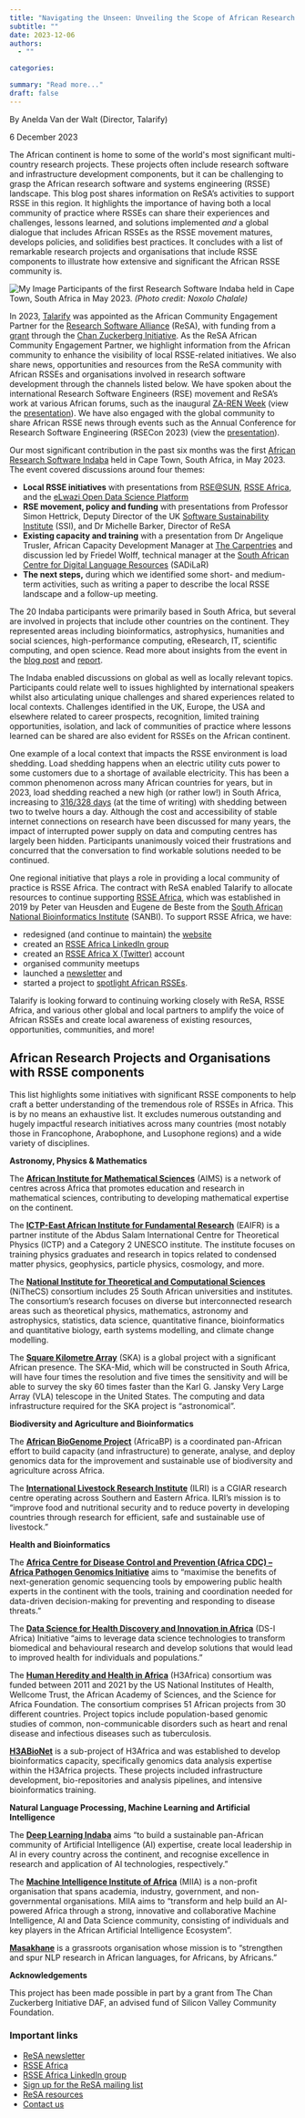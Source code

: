 ```yaml
---
title: "Navigating the Unseen: Unveiling the Scope of African Research Software and Systems Engineering"
subtitle: ""
date: 2023-12-06
authors:
  - ""

categories:

summary: "Read more..."
draft: false
---
```


By Anelda Van der Walt (Director, Talarify)

6 December 2023

The African continent is home to some of the world's most significant multi-country research projects. These projects often include research software and infrastructure development components, but it can be challenging to grasp the African research software and systems engineering (RSSE) landscape. This blog post shares information on ReSA’s activities to support RSSE in this region. It highlights the importance of having both a local community of practice where RSSEs can share their experiences and challenges, lessons learned, and solutions implemented *and* a global dialogue that includes African RSSEs as the RSSE movement matures, develops policies, and solidifies best practices. It concludes with a list of remarkable research projects and organisations that include RSSE components to illustrate how extensive and significant the African RSSE community is.

![My Image](FwfmuBjWIAIQhg7-1024x768.jpeg)
Participants of the first Research Software Indaba held in Cape Town, South Africa in May 2023. _(Photo credit: Noxolo Chalale)_

In 2023, [Talarify](https://www.talarify.co.za/) was appointed as the African Community Engagement Partner for the [Research Software Alliance](https://www.researchsoft.org/) (ReSA), with funding from a [grant](https://doi.org/10.5281/zenodo.7275397) through the [Chan Zuckerberg Initiative](https://chanzuckerberg.com/). As the  ReSA African Community Engagement Partner, we highlight information from the African community to enhance the visibility of local RSSE-related initiatives. We also share news, opportunities and resources from the ReSA community with African RSSEs and organisations involved in research software development through the channels listed below. We have spoken about the international Research Software Engineers (RSE) movement and ReSA’s work at various African forums, such as the inaugural [ZA-REN Week](https://events.tenet.ac.za/event/33/) (view the [presentation](https://zenodo.org/doi/10.5281/zenodo.10013667)). We have also engaged with the global community to share African RSSE news through events such as the Annual Conference for Research Software Engineering (RSECon 2023) (view the [presentation](https://doi.org/10.5281/zenodo.10013746)).

Our most significant contribution in the past six months was the first [African Research Software Indaba](https://rse-indaba.org) held in Cape Town, South Africa, in May 2023. The event covered discussions around four themes: 

- **Local RSSE initiatives** with presentations from [RSE@SUN](https://rse-at-sun.github.io/RSE-at-SUN/), [RSSE Africa](https://rsse.africa), and the [eLwazi Open Data Science Platform](https://elwazi.org/)
- **RSE movement, policy and funding** with presentations from Professor Simon Hettrick, Deputy Director of the UK [Software Sustainability Institute](https://software.ac.uk) (SSI), and Dr Michelle Barker, Director of ReSA
- **Existing capacity and training** with a presentation from Dr Angelique Trusler, African Capacity Development Manager at [The Carpentries](https://carpentries.org) and discussion led by Friedel Wolff, technical manager at the [South African Centre for Digital Language Resources](https://sadilar.org) (SADiLaR)
- **The next steps,** during which we identified some short- and medium-term activities, such as writing a paper to describe the local RSSE landscape and a follow-up meeting.

The 20 Indaba participants were primarily based in South Africa, but several are involved in projects that include other countries on the continent. They represented areas including bioinformatics, astrophysics, humanities and social sciences, high-performance computing, eResearch, IT, scientific computing, and open science. Read more about insights from the event in the [blog post](https://www.talarify.co.za/2023/05/29/driving-sustainable-research-software-and-systems-insights-from-the-first-research-software-indaba-in-africa/) and [report](https://doi.org/10.5281/zenodo.7980634).

The Indaba enabled discussions on global as well as locally relevant topics. Participants could relate well to issues highlighted by international speakers whilst also articulating unique challenges and shared experiences related to local contexts. Challenges identified in the UK, Europe, the USA and elsewhere related to career prospects, recognition, limited training opportunities, isolation, and lack of communities of practice where lessons learned can be shared are also evident for RSSEs on the African continent.

One example of a local context that impacts the RSSE environment is load shedding. Load shedding happens when an electric utility cuts power to some customers due to a shortage of available electricity. This has been a common phenomenon across many African countries for years, but in 2023, load shedding reached a new high (or rather low!) in South Africa, increasing to [316/328 days](https://loadshed.theoutlier.co.za/) (at the time of writing) with shedding between two to twelve hours a day. Although the cost and accessibility of stable internet connections on research have been discussed for many years, the impact of interrupted power supply on data and computing centres has largely been hidden. Participants unanimously voiced their frustrations and concurred that the conversation to find workable solutions needed to be continued.

One regional initiative that plays a role in providing a local community of practice is RSSE Africa. The contract with ReSA enabled Talarify to allocate resources to continue supporting [RSSE Africa](https://rsse.africa), which was established in 2019 by Peter van Heusden and Eugene de Beste from the [South African National Bioinformatics Institute](https://www.sanbi.ac.za/) (SANBI). To support RSSE Africa, we have:

- redesigned (and continue to maintain) the [website](https://rsse.africa)
- created an [RSSE Africa LinkedIn group](https://www.linkedin.com/groups/12903402/)
- created an [RSSE Africa X (Twitter)](https://twitter.com/RsseAfrica) account
- organised community meetups
- launched a [newsletter](https://rsse.africa/newsletters/) and 
- started a project to [spotlight African RSSEs](https://rsse.africa/project/spotlight/).

Talarify is looking forward to continuing working closely with ReSA, RSSE Africa, and various other global and local partners to amplify the voice of African RSSEs and create local awareness of existing resources, opportunities, communities, and more!

## <a name="_yoypd7mpba0n"></a>African Research Projects and Organisations with RSSE components

This list highlights some initiatives with significant RSSE components to help craft a better understanding of the tremendous role of RSSEs in Africa. This is by no means an exhaustive list. It excludes numerous outstanding and hugely impactful research initiatives across many countries (most notably those in Francophone, Arabophone, and Lusophone regions) and a wide variety of disciplines.

**Astronomy, Physics & Mathematics**

The [**African Institute for Mathematical Sciences**](https://centres.nexteinstein.org/) (AIMS) is a network of centres across Africa that promotes education and research in mathematical sciences, contributing to developing mathematical expertise on the continent.

The [**ICTP-East African Institute for Fundamental Research**](https://eaifr.org/) (EAIFR) is a partner institute of the Abdus Salam International Centre for Theoretical Physics (ICTP) and a Category 2 UNESCO institute. The institute focuses on training physics graduates and research in topics related to condensed matter physics, geophysics, particle physics, cosmology, and more.

The [**National Institute for Theoretical and Computational Sciences**](https://nithecs.ac.za/) (NiTheCS) consortium includes 25 South African universities and institutes. The consortium’s research focuses on diverse but interconnected research areas such as theoretical physics, mathematics, astronomy and astrophysics, statistics, data science, quantitative finance, bioinformatics and quantitative biology, earth systems modelling, and climate change modelling. 

The [**Square Kilometre Array**](https://www.skao.int/) (SKA) is a global project with a significant African presence. The SKA-Mid, which will be constructed in South Africa, will have four times the resolution and five times the sensitivity and will be able to survey the sky 60 times faster than the Karl G. Jansky Very Large Array (VLA) telescope in the United States. The computing and data infrastructure required for the SKA project is “astronomical”.

**Biodiversity and Agriculture and Bioinformatics**

The [**African BioGenome Project**](https://africanbiogenome.org/) (AfricaBP) is a coordinated pan-African effort to build capacity (and infrastructure) to generate, analyse, and deploy genomics data for the improvement and sustainable use of biodiversity and agriculture across Africa. 

The [**International Livestock Research Institute**](https://www.ilri.org/) (ILRI) is a CGIAR research centre operating across Southern and Eastern Africa. ILRI’s mission is to “improve food and nutritional security and to reduce poverty in developing countries through research for efficient, safe and sustainable use of livestock.”

**Health and Bioinformatics**

The [**Africa Centre for Disease Control and Prevention (Africa CDC) – Africa Pathogen Genomics Initiative**](https://africacdc.org/institutes/ipg/) aims to “maximise the benefits of next-generation genomic sequencing tools by empowering public health experts in the continent with the tools, training and coordination needed for data-driven decision-making for preventing and responding to disease threats.”

The [**Data Science for Health Discovery and Innovation in Africa**](https://dsi-africa.org/) (DS-I Africa) Initiative “aims to leverage data science technologies to transform biomedical and behavioural research and develop solutions that would lead to improved health for individuals and populations.”

The [**Human Heredity and Health in Africa**](https://h3africa.org/) (H3Africa) consortium was funded between 2011 and 2021 by the US National Institutes of Health, Wellcome Trust, the African Academy of Sciences, and the Science for Africa Foundation. The consortium comprises 51 African projects from 30 different countries. Project topics include population-based genomic studies of common, non-communicable disorders such as heart and renal disease and infectious diseases such as tuberculosis.

[**H3ABioNet**](https://h3abionet.org/) is a sub-project of H3Africa and was established to develop bioinformatics capacity, specifically genomics data analysis expertise within the H3Africa projects. These projects included infrastructure development, bio-repositories and analysis pipelines, and intensive bioinformatics training. 

**Natural Language Processing, Machine Learning and Artificial Intelligence**

The [**Deep Learning Indaba**](https://deeplearningindaba.com/2023/) aims “to build a sustainable pan-African community of Artificial Intelligence (AI) expertise, create local leadership in AI in every country across the continent, and recognise excellence in research and application of AI technologies, respectively.” 

The [**Machine Intelligence Institute of Africa**](https://miiafrica.org/research/) (MIIA) is a non-profit organisation that spans academia, industry, government, and non-governmental organisations. MIIA aims to “transform and help build an AI-powered Africa through a strong, innovative and collaborative Machine Intelligence, AI and Data Science community, consisting of individuals and key players in the African Artificial Intelligence Ecosystem”.

[**Masakhane**](https://www.masakhane.io/) is a grassroots organisation whose mission is to “strengthen and spur NLP research in African languages, for Africans, by Africans.”

**Acknowledgements**

This project has been made possible in part by a grant from The Chan Zuckerberg Initiative DAF, an advised fund of Silicon Valley Community Foundation.

### Important links
  * [ReSA newsletter](/news/)
  * [RSSE Africa](https://rsse.africa/)
  * [RSSE Africa LinkedIn group](https://www.linkedin.com/groups/12903402/)
  * [Sign up for the ReSA mailing list](https://landing.mailerlite.com/webforms/landing/i5e1h2)
  * [ReSA resources](/resource/resa-resources)
  * [Contact us](/about/contact)